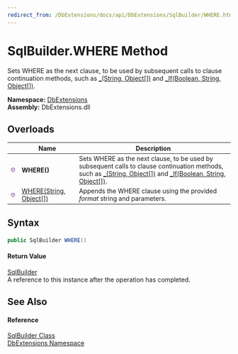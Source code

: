 ```yaml
---
redirect_from: /DbExtensions/docs/api/DbExtensions/SqlBuilder/WHERE.html
---
```


SqlBuilder.WHERE Method
=======================
Sets WHERE as the next clause, to be used by subsequent calls to clause continuation methods, such as [_(String, Object[])][1] and [_If(Boolean, String, Object[])][2].
  
**Namespace:** [DbExtensions][3]  
**Assembly:** DbExtensions.dll

Overloads
---------

|                  | Name                         | Description                                                                                                                                                             |
| ---------------- | ---------------------------- | ----------------------------------------------------------------------------------------------------------------------------------------------------------------------- |
| ![Public method] | **WHERE()**                  | Sets WHERE as the next clause, to be used by subsequent calls to clause continuation methods, such as [_(String, Object[])][1] and [_If(Boolean, String, Object[])][2]. |
| ![Public method] | [WHERE(String, Object[])][4] | Appends the WHERE clause using the provided *format* string and parameters.                                                                                             |


Syntax
------

```csharp
public SqlBuilder WHERE()
```

#### Return Value
[SqlBuilder][5]  
A reference to this instance after the operation has completed.

See Also
--------

#### Reference
[SqlBuilder Class][5]  
[DbExtensions Namespace][3]  

[1]: _.md
[2]: _If.md
[3]: ../README.md
[4]: WHERE_1.md
[5]: README.md
[Public method]: ../../icons/pubmethod.svg "Public method"